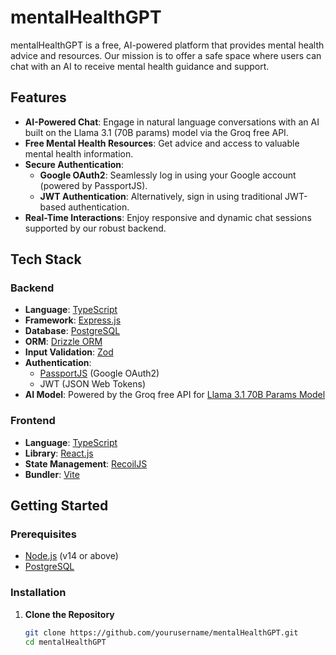 # mentalHealthGPT

mentalHealthGPT is a free, AI-powered platform that provides mental health advice and resources. Our mission is to offer a safe space where users can chat with an AI to receive mental health guidance and support.

## Features

- **AI-Powered Chat**: Engage in natural language conversations with an AI built on the Llama 3.1 (70B params) model via the Groq free API.
- **Free Mental Health Resources**: Get advice and access to valuable mental health information.
- **Secure Authentication**:
  - **Google OAuth2**: Seamlessly log in using your Google account (powered by PassportJS).
  - **JWT Authentication**: Alternatively, sign in using traditional JWT-based authentication.
- **Real-Time Interactions**: Enjoy responsive and dynamic chat sessions supported by our robust backend.

## Tech Stack

### Backend

- **Language**: [TypeScript](https://www.typescriptlang.org/)
- **Framework**: [Express.js](https://expressjs.com/)
- **Database**: [PostgreSQL](https://www.postgresql.org/)
- **ORM**: [Drizzle ORM](https://orm.drizzle.team/)
- **Input Validation**: [Zod](https://github.com/colinhacks/zod)
- **Authentication**:
  - [PassportJS](http://www.passportjs.org/) (Google OAuth2)
  - JWT (JSON Web Tokens)
- **AI Model**: Powered by the Groq free API for [Llama 3.1 70B Params Model](https://llama.ai/)

### Frontend

- **Language**: [TypeScript](https://www.typescriptlang.org/)
- **Library**: [React.js](https://reactjs.org/)
- **State Management**: [RecoilJS](https://recoiljs.org/)
- **Bundler**: [Vite](https://vitejs.dev/)

## Getting Started

### Prerequisites

- [Node.js](https://nodejs.org/) (v14 or above)
- [PostgreSQL](https://www.postgresql.org/)

### Installation

1. **Clone the Repository**

   ```bash
   git clone https://github.com/yourusername/mentalHealthGPT.git
   cd mentalHealthGPT
   ```
